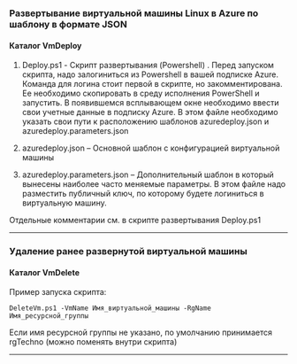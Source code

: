 ﻿### Развертывание виртуальной машины Linux в  Azure по шаблону в формате JSON
#### Каталог VmDeploy

1)	Deploy.ps1 - Скрипт развертывания (Powershell) . Перед запуском скрипта, надо залогиниться из Powershell в вашей подписке Azure. Команда для логина стоит первой в скрипте, но закомментирована. 
Ее необходимо скопировать в среду исполнения PowerShell и запустить. 
В появившемся всплывающем окне необходимо ввести свои учетные данные в подписку Azure.
В этом файле необходимо указать свои пути к расположению шаблонов azuredeploy.json и azuredeploy.parameters.json 

2)	azuredeploy.json – Основной шаблон с конфигурацией виртуальной машины

3)	azuredeploy.parameters.json – Дополнительный шаблон в который вынесены наиболее часто меняемые параметры. 
В этом файле надо разместить публичный ключ, по которому будете логиниться в виртуальную машину.
   
Отдельные комментарии см. в скрипте развертывания Deploy.ps1

---

### Удаление ранее развернутой виртуальной машины
#### Каталог VmDelete

Пример запуска скрипта:
```
DeleteVm.ps1 -VmName Имя_виртуальной_машины -RgName Имя_ресурсной_группы 
```
Если имя ресурсной группы не указано, по умолчанию принимается rgTechno (можно поменять внутри скрипта)

---
